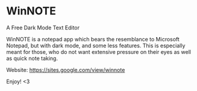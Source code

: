 # WinNOTE
A Free Dark Mode Text Editor

WinNOTE is a notepad app which bears the resemblance to Microsoft Notepad, but with dark mode, and some less features. This is especially meant for those, who do not want extensive pressure on their eyes as well as quick note taking.

Website: https://sites.google.com/view/winnote

Enjoy! <3
